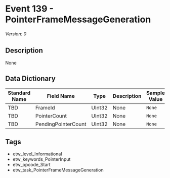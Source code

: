 # Event 139 - PointerFrameMessageGeneration
###### Version: 0

## Description
None

## Data Dictionary
|Standard Name|Field Name|Type|Description|Sample Value|
|---|---|---|---|---|
|TBD|FrameId|UInt32|None|`None`|
|TBD|PointerCount|UInt32|None|`None`|
|TBD|PendingPointerCount|UInt32|None|`None`|

## Tags
* etw_level_Informational
* etw_keywords_PointerInput
* etw_opcode_Start
* etw_task_PointerFrameMessageGeneration